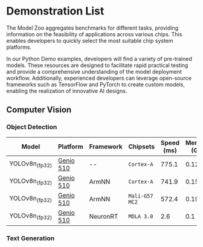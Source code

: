 # Demonstration List

The Model Zoo aggregates benchmarks for different tasks, providing information on the feasibility of applications across various chips. This enables developers to quickly select the most suitable chip system platforms.

In our Python Demo examples, developers will find a variety of pre-trained models. These resources are designed to facilitate rapid practical testing and provide a comprehensive understanding of the model deployment workflow. Additionally, experienced developers can leverage open-source frameworks such as TensorFlow and PyTorch to create custom models, enabling the realization of innovative AI designs.

## Computer Vision

### Object Detection

| Model   |    Platform    |     Framework     |        Chipsets         |    Speed (ms) |     Memory (GB)    |  Power (Watt) |     Temp (°C)    |    Demo    |
|---------|-------------------|------------------|-------------------------|---------------|---------------|---------------|------------------|---------------|
| YOLOv8n<sub>(fp32) | [Genio 510](https://r300-ai.github.io/ITRI-AI-Hub/docs/genio-evk.html) |  --  | `Cortex-A`    | 775.1              | 0.12              |               |                  |[link](https://github.com/R300-AI/MTK-genio-demo/tree/main)                  |
| YOLOv8n<sub>(fp32) | [Genio 510](https://r300-ai.github.io/ITRI-AI-Hub/docs/genio-evk.html) |  ArmNN  | `Cortex-A` | 741.9              |  0.15             |               |                  |[link](https://github.com/R300-AI/MTK-genio-demo/tree/main)                  |
| YOLOv8n<sub>(fp32) | [Genio 510](https://r300-ai.github.io/ITRI-AI-Hub/docs/genio-evk.html) |  ArmNN  | `Mali-G57 MC2`   | 572.4              |  0.19             |               |                  |[link](https://github.com/R300-AI/MTK-genio-demo/tree/main)                  |
| YOLOv8n<sub>(fp32) | [Genio 510](https://r300-ai.github.io/ITRI-AI-Hub/docs/genio-evk.html) |  NeuronRT  | `MDLA 3.0` | 2.6           | 0.1           |               |                  |[link](https://github.com/R300-AI/MTK-genio-demo/tree/main)                  |

### Text Generation
